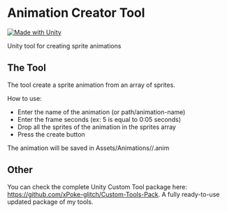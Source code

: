 # Animation Creator Tool
[![Made with Unity](https://img.shields.io/badge/Made%20with-Unity-57b9d3.svg?style=flat&logo=unity)](https://www.unity.com)

Unity tool for creating sprite animations

## The Tool

The tool create a sprite animation from an array of sprites.

How to use:
* Enter the name of the animation (or path/animation-name)
* Enter the frame seconds (ex: 5 is equal to 0:05 seconds)
* Drop all the sprites of the animation in the sprites array
* Press the create button

The animation will be saved in Assets/Animations/<path>/<animation-name>.anim

## Other
You can check the complete Unity Custom Tool package here: https://github.com/xPoke-glitch/Custom-Tools-Pack. A fully ready-to-use updated package of my tools.
